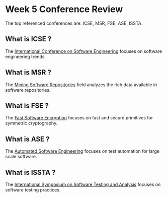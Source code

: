 # Week 5 Conference Review

The top referenced conferences are: ICSE, MSR, FSE, ASE, ISSTA.

## What is ICSE ?

The [International Conference on Software Engineering](http://www.icse-conferences.org/) focuses on software engineering trends.

## What is MSR ?

The [Mining Software Repositories](http://www.msrconf.org/) field analyzes the rich data available in software repositories.

## What is FSE ?

The [Fast Software Encryption](https://fse.iacr.org/2019/) focuses on fast and secure primitives for symmetric cryptography.

## What is ASE ?

The [Automated Software Engineering](https://2019.ase-conferences.org/) focuses on test automation for large scale software.

## What is ISSTA ?

The [International Symposium on Software Testing and Analysis](https://conf.researchr.org/home/issta-2019) focuses on software testing practices.